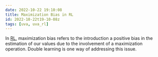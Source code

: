 ```yaml
---
date: 2022-10-22 19:10:08
title: Maximization Bias in RL
id: 2022-10-22t19-10-08z
tags: [uva, uva_rl]
---
```


In [RL](./2022-10-20t15-15-55z.md), maximization bias refers to the introduction
a positive bias in the estimation of our values due to the involvement of a
maximization operation. Double learning is one way of addressing this issue.
